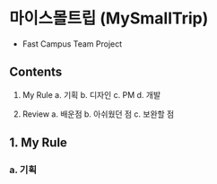 # 마이스몰트립 (MySmallTrip)
- Fast Campus Team Project

## Contents
1. My Rule
    a. 기획
    b. 디자인
    c. PM
    d. 개발

2. Review
    a. 배운점
    b. 아쉬웠던 점
    c. 보완할 점

## 1. My Rule
### a. 기획


